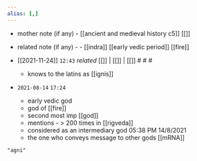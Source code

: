 ```yaml
---
alias: [,]
---
```

- mother note (if any)
		- [[ancient and medieval history c5]] [[]]
- related note (if any) -
		- [[indra]] [[early vedic period]] [[fire]]


- [[2021-11-24]] `12:43` _related_ [[]] | [[]] | [[]] # # #
	- knows to the latins as [[ignis]]
- `2021-08-14`  `17:24`
	- early vedic god
	- god of [[fire]]
	- second most imp [[god]]
	- mentions - > 200 times in [[rigveda]]
	- considered as an intermediary god 05:38 PM 14/8/2021
	- the one who conveys message to other gods [[mRNA]]

```query
"agni"
```
